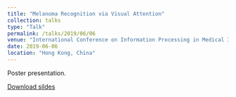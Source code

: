 ```yaml
---
title: "Melanoma Recognition via Visual Attention"
collection: talks
type: "Talk"
permalink: /talks/2019/06/06
venue: "International Conference on Information Processing in Medical Imaging (IPMI)"
date: 2019-06-06
location: "Hong Kong, China"
---
```


Poster presentation.

[Download sildes](/files/Poster-IPMI-2019.pdf)  
